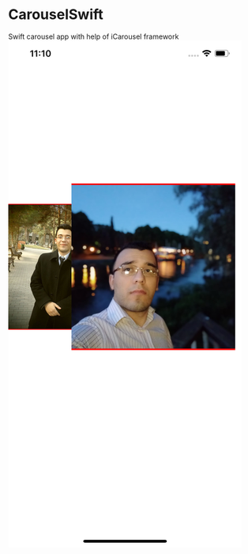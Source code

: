 # CarouselSwift
Swift carousel app with help of iCarousel framework
![](https://github.com/IsmayilOfficial/CarouselSwift/blob/master/Simulator%20Screen%20Shot%20-%20iPhone%2011%20Pro%20Max%20-%202020-06-11%20at%2023.10.24.png)
